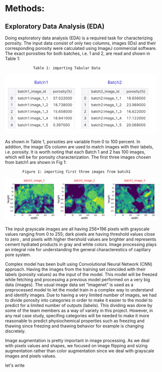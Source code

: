 
# Methods:

## Exploratory Data Analysis (EDA)
Doing exploratory data analysis (EDA) is a required task for characterizing porosity. The input data consist of only two columns, images (IDs) and their corresponding porosity were calculated using ImageJ commercial software. The exact porosities for both batches, i.e. 1 and 2, are read and shown in Table 1:

                 Table 1: importing Tabular Data
<img src ="images/fig1.JPG" width =500>


As shown in Table 1, porsoties are variable from 0 to 100 percent. In addition, the image IDs column are used to match images with their labels, i.e. porosity. It is worth noting that each Batch 1 and 2 has 100 images, which will be for porosity characterization. The first three images chosen from batch1 are shown in Fig 1:

            Figure 1: importing first three images from batch1
<img src ="images/fig2.JPG" width =700>


The input grayscale images are all having 256*196 pixels with grayscale values ranging from 0 to 255; dark pixels are having threshold values close to zero , and pixels with higher thershold values are brighter and represents cement hydrated products in gray and white colors. Image processing plays an integral role for understanding the general characterestics of capillary pore system. 



Complex model has been built using Convolutional Neural Network (CNN) approach. Having the images from the training set coincided with their labels (porosity values) as the input of the model. This model will be freezed while fetching and processing a previous model performed on a very big data (images). The usual image data set “imagenet” is used as a preprocessed model to let the model train in a complex way to understand and identify images.
Due to having a very limited number of images, we had to divide porosity into categories in order to make it easier to the model to predict for a limited number of outputs (labels). This dividing was done by some of the team members as a way of variety in this project. However, in any real case study, specifing categories will be needed to make it more reasonable to predict physiochemical properties such as freezing and thawing since freezing and thawing behavior for example is changing discretely.

Image augmentation is pretty important in image processing. As we deal with pixels values and shapes, we focused on image flipping and sizing augmentation rather than color augmentation since we deal with grayscale images and pixels values.

let's write
